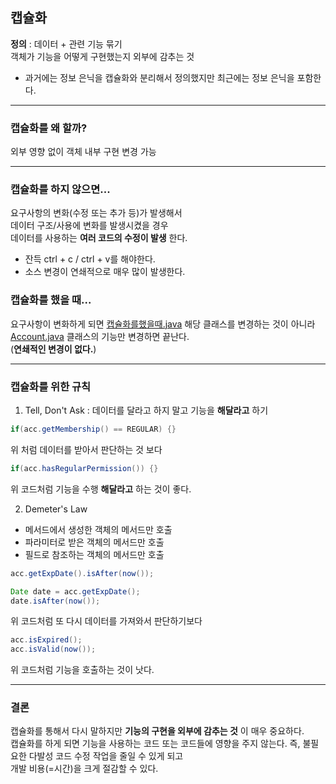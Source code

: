 ## 캡슐화
__정의__ : 데이터 + 관련 기능 묶기  
객체가 기능을 어떻게 구현했는지 외부에 감추는 것  
  
* 과거에는 정보 은닉을 캡슐화와 분리해서 정의했지만 최근에는 정보 은닉을 포함한다.

---

### 캡슐화를 왜 할까?
외부 영향 없이 객체 내부 구현 변경 가능

---

### 캡슐화를 하지 않으면...
요구사항의 변화(수정 또는 추가 등)가 발생해서  
데이터 구조/사용에 변화를 발생시켰을 경우  
데이터를 사용하는 __여러 코드의 수정이 발생__ 한다.
* 잔득 ctrl + c / ctrl + v를 해야한다.
* 소스 변경이 연쇄적으로 매우 많이 발생한다.

### 캡슐화를 했을 때...
요구사항이 변화하게 되면 [캡슐화를했을때.java](%EC%BA%A1%EC%8A%90%ED%99%94%EB%A5%BC%ED%96%88%EC%9D%84%EB%95%8C.java) 해당 클래스를 변경하는 것이 아니라  
[Account.java](%EC%98%88%EC%A0%9C%ED%81%B4%EB%9E%98%EC%8A%A4%2FAccount.java) 클래스의 기능만 변경하면 끝난다.  
(__연쇄적인 변경이 없다.__)

---

### 캡슐화를 위한 규칙
1. Tell, Don't Ask : 데이터를 달라고 하지 말고 기능을 __해달라고__ 하기
```java
if(acc.getMembership() == REGULAR) {}
```
위 처럼 데이터를 받아서 판단하는 것 보다
```java
if(acc.hasRegularPermission()) {}
```
위 코드처럼 기능을 수행 __해달라고__ 하는 것이 좋다.

2. Demeter's Law
* 메서드에서 생성한 객체의 메서드만 호출
* 파라미터로 받은 객체의 메서드만 호출
* 필드로 참조하는 객체의 메서드만 호출
```java
acc.getExpDate().isAfter(now());

Date date = acc.getExpDate();
date.isAfter(now());
```
위 코드처럼 또 다시 데이터를 가져와서 판단하기보다
```java
acc.isExpired();
acc.isValid(now());
```
위 코드처럼 기능을 호출하는 것이 낫다.

---

### 결론
캡슐화를 통해서 다시 말하지만 __기능의 구현을 외부에 감추는 것__ 이 매우 중요하다.  
캡슐화를 하게 되면 기능을 사용하는 코드 또는 코드들에 영향을 주지 않는다. 즉, 불필요한 다발성 코드 수정 작업을 줄일 수 있게 되고  
개발 비용(=시간)을 크게 절감할 수 있다.
